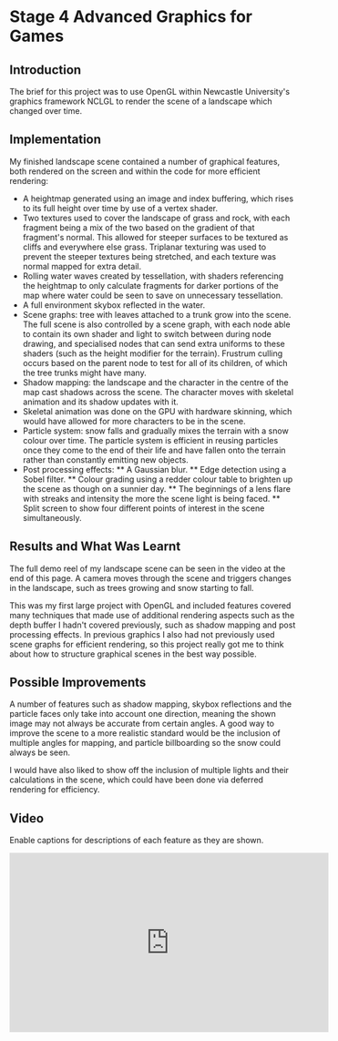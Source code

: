 # Stage 4 Advanced Graphics for Games

## Introduction
The brief for this project was to use OpenGL within Newcastle University's graphics framework NCLGL to render the scene of a landscape which changed over time. 

## Implementation
My finished landscape scene contained a number of graphical features, both rendered on the screen and within the code for more efficient rendering:

* A heightmap generated using an image and index buffering, which rises to its full height over time by use of a vertex shader. 
* Two textures used to cover the landscape of grass and rock, with each fragment being a mix of the two based on the gradient of that fragment's normal. This allowed for steeper surfaces to be textured as cliffs and everywhere else grass. Triplanar texturing was used to prevent the steeper textures being stretched, and each texture was normal mapped for extra detail.
* Rolling water waves created by tessellation, with shaders referencing the heightmap to only calculate fragments for darker portions of the map where water could be seen to save on unnecessary tessellation. 
* A full environment skybox reflected in the water.
* Scene graphs: tree with leaves attached to a trunk grow into the scene. The full scene is also controlled by a scene graph, with each node able to contain its own shader and light to switch between during node drawing, and specialised nodes that can send extra uniforms to these shaders (such as the height modifier for the terrain). Frustrum culling occurs based on the parent node to test for all of its children, of which the tree trunks might have many.
* Shadow mapping: the landscape and the character in the centre of the map cast shadows across the scene. The character moves with skeletal animation and its shadow updates with it. 
* Skeletal animation was done on the GPU with hardware skinning, which would have allowed for more characters to be in the scene. 
* Particle system: snow falls and gradually mixes the terrain with a snow colour over time. The particle system is efficient in reusing particles once they come to the end of their life and have fallen onto the terrain rather than constantly emitting new objects.
* Post processing effects:
** A Gaussian blur.
** Edge detection using a Sobel filter.
** Colour grading using a redder colour table to brighten up the scene as though on a sunnier day. 
** The beginnings of a lens flare with streaks and intensity the more the scene light is being faced. 
** Split screen to show four different points of interest in the scene simultaneously. 

## Results and What Was Learnt
The full demo reel of my landscape scene can be seen in the video at the end of this page. A camera moves through the scene and triggers changes in the landscape, such as trees growing and snow starting to fall.  

This was my first large project with OpenGL and included features covered many techniques that made use of additional rendering aspects such as the depth buffer I hadn't covered previously, such as shadow mapping and post processing effects. In previous graphics I also had not previously used scene graphs for efficient rendering, so this project really got me to think about how to structure graphical scenes in the best way possible. 

## Possible Improvements
A number of features such as shadow mapping, skybox reflections and the particle faces only take into account one direction, meaning the shown image may not always be accurate from certain angles. A good way to improve the scene to a more realistic standard would be the inclusion of multiple angles for mapping, and particle billboarding so the snow could always be seen. 

I would have also liked to show off the inclusion of multiple lights and their calculations in the scene, which could have been done via deferred rendering for efficiency. 

## Video
Enable captions for descriptions of each feature as they are shown.
<iframe width="560" height="315" src="https://youtu.be/VRl7ds2qX6Q" frameborder="0" allow="accelerometer; autoplay; encrypted-media; gyroscope; picture-in-picture" allowfullscreen></iframe>
